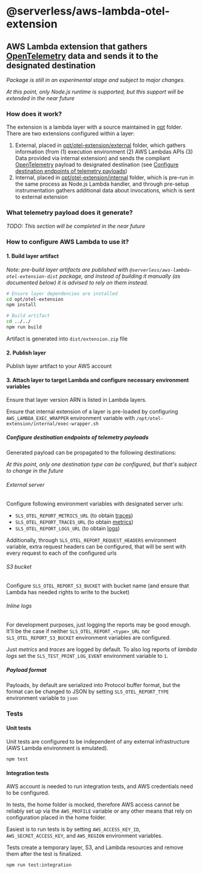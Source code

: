 # @serverless/aws-lambda-otel-extension

## AWS Lambda extension that gathers [OpenTelemetry](https://opentelemetry.io/) data and sends it to the designated destination

_Package is still in an experimental stage and subject to major changes._

_At this point, only Node.js runtime is supported, but this support will be extended in the near future_

### How does it work?

The extension is a lambda layer with a source maintained in [opt](opt) folder. There are two extensions configured within a layer:

1. External, placed in [opt/otel-extension/external](opt/otel-extension/external) folder, which gathers information (from (1) execution environment (2) AWS Lambdas APIs (3) Data provided via internal extension) and sends the compliant [OpenTelemetry](https://opentelemetry.io/) payload to designated destination (see [Configure destination endpoints of telemetry payloads](#configure-destination-endpoints-of-telemetry-payloads))
2. Internal, placed in [opt/otel-extension/internal](opt/otel-extension/internal) folder, which is pre-run in the same process as Node.js Lambda handler, and through pre-setup instrumentation gathers additional data about invocations, which is sent to external extension

### What telemetry payload does it generate?

_TODO: This section will be completed in the near future_

### How to configure AWS Lambda to use it?

#### 1. Build layer artifact

_Note: pre-build layer artifacts are published with `@serverless/aws-lambda-otel-extension-dist` package, and instead of building it manually (as documented below) it is advised to rely on them instead._

```sh
# Ensure layer dependencies are installed
cd opt/otel-extension
npm install

# Build artifact
cd ../../
npm run build
```

Artifact is generated into `dist/extension.zip` file

#### 2. Publish layer

Publish layer artifact to your AWS account

#### 3. Attach layer to target Lambda and configure necessary environment variables

Ensure that layer version ARN is listed in Lambda layers.

Ensure that internal extension of a layer is pre-loaded by configuring `AWS_LAMBDA_EXEC_WRAPPER` environment variable with `/opt/otel-extension/internal/exec-wrapper.sh`

##### Configure destination endpoints of telemetry payloads

Generated payload can be propagated to the following destinations:

_At this point, only one destination type can be configured, but that's subject to change in the future_

###### External server

Configure following environment variables with designated server urls:

- `SLS_OTEL_REPORT_METRICS_URL` (to obtain [traces](https://opentelemetry.io/docs/concepts/data-sources/#traces))
- `SLS_OTEL_REPORT_TRACES_URL` (to obtain [metrics](https://opentelemetry.io/docs/concepts/data-sources/#metrics))
- `SLS_OTEL_REPORT_LOGS_URL` (to obtain [logs](https://opentelemetry.io/docs/concepts/data-sources/#logs))

Additionally, through `SLS_OTEL_REPORT_REQUEST_HEADERS` environment variable, extra request headers can be configured, that will be sent with every request to each of the configured urls

###### S3 bucket

Configure `SLS_OTEL_REPORT_S3_BUCKET` with bucket name (and ensure that Lambda has needed rights to write to the bucket)

###### Inline logs

For development purposes, just logging the reports may be good enough. It'll be the case if neither `SLS_OTEL_REPORT_<type>_URL` nor `SLS_OTEL_REPORT_S3_BUCKET` environment variables are configured.

Just _metrics_ and _traces_ are logged by default. To also log reports of _lambda logs_ set the `SLS_TEST_PRINT_LOG_EVENT` environment variable to `1`.

##### Payload format

Payloads, by default are serialized into Protocol buffer format, but the format can be changed to JSON by setting `SLS_OTEL_REPORT_TYPE` environment variable to `json`

### Tests

#### Unit tests

Unit tests are configured to be independent of any external infrastructure (AWS Lambda environment is emulated).

```bash
npm test
```

#### Integration tests

AWS account is needed to run integration tests, and AWS credentials need to be configured.

In tests, the home folder is mocked, therefore AWS access cannot be reliably set up via the `AWS_PROFILE` variable or any other means that rely on configuration placed in the home folder.

Easiest is to run tests is by setting `AWS_ACCESS_KEY_ID`, `AWS_SECRET_ACCESS_KEY`, and `AWS_REGION` environment variables.

Tests create a temporary layer, S3, and Lambda resources and remove them after the test is finalized.

```bash
npm run test:integration
```
